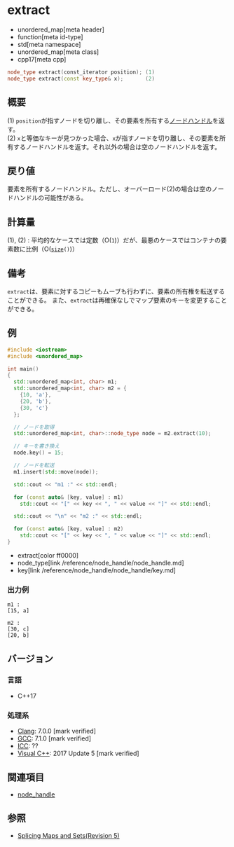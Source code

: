 # extract
* unordered_map[meta header]
* function[meta id-type]
* std[meta namespace]
* unordered_map[meta class]
* cpp17[meta cpp]

```cpp
node_type extract(const_iterator position); (1)
node_type extract(const key_type& x);       (2)
```

## 概要
(1) `position`が指すノードを切り離し、その要素を所有する[ノードハンドル](/reference/node_handle/node_handle.md)を返す。  
(2) `x`と等価なキーが見つかった場合、`x`が指すノードを切り離し、その要素を所有するノードハンドルを返す。それ以外の場合は空のノードハンドルを返す。


## 戻り値
要素を所有するノードハンドル。ただし、オーバーロード(2)の場合は空のノードハンドルの可能性がある。


## 計算量
(1), (2) : 平均的なケースでは定数（O(`1`)）だが、最悪のケースではコンテナの要素数に比例（O([`size`](size.md)`()`)）


## 備考
`extract`は、要素に対するコピーもムーブも行わずに、要素の所有権を転送することができる。
また、`extract`は再確保なしでマップ要素のキーを変更することができる。 


## 例
```cpp example
#include <iostream>
#include <unordered_map>

int main()
{
  std::unordered_map<int, char> m1;
  std::unordered_map<int, char> m2 = {
    {10, 'a'},
    {20, 'b'},
    {30, 'c'}
  };

  // ノードを取得
  std::unordered_map<int, char>::node_type node = m2.extract(10);

  // キーを書き換え
  node.key() = 15;

  // ノードを転送
  m1.insert(std::move(node));

  std::cout << "m1 :" << std::endl;

  for (const auto& [key, value] : m1)
    std::cout << "[" << key << ", " << value << "]" << std::endl;

  std::cout << "\n" << "m2 :" << std::endl;

  for (const auto& [key, value] : m2)
    std::cout << "[" << key << ", " << value << "]" << std::endl;
}
```
* extract[color ff0000]
* node_type[link /reference/node_handle/node_handle.md]
* key[link /reference/node_handle/node_handle/key.md]


### 出力例
```
m1 :
[15, a]

m2 :
[30, c]
[20, b]
```

## バージョン
### 言語
- C++17


### 処理系
- [Clang](/implementation.md#clang): 7.0.0 [mark verified]
- [GCC](/implementation.md#gcc): 7.1.0 [mark verified]
- [ICC](/implementation.md#icc): ??
- [Visual C++](/implementation.md#visual_cpp): 2017 Update 5 [mark verified]


## 関連項目
- [node_handle](/reference/node_handle/node_handle.md)


## 参照
- [Splicing Maps and Sets(Revision 5)](http://www.open-std.org/jtc1/sc22/wg21/docs/papers/2016/p0083r3.pdf)
